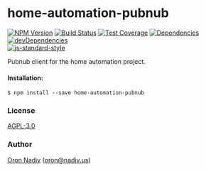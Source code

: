 # home-automation-pubnub

[![NPM Version][npm-image]][npm-url]
[![Build Status][travis-image]][travis-url]
[![Test Coverage][coveralls-image]][coveralls-url]
[![Dependencies][dependencies-image]][dependencies-url]
[![devDependencies][devdependencies-image]][devdependencies-url]  
[![js-standard-style](https://cdn.rawgit.com/feross/standard/master/badge.svg)](https://github.com/feross/standard)

Pubnub client for the home automation project.

#### Installation:
```
$ npm install --save home-automation-pubnub
```

### License
[AGPL-3.0](https://spdx.org/licenses/AGPL-3.0.html)

### Author
[Oron Nadiv](https://github.com/OronNadiv) ([oron@nadiv.us](mailto:oron@nadiv.us))

[npm-image]: https://img.shields.io/npm/v/home-automation-pubnub.svg?style=flat-square
[npm-url]: https://npmjs.org/package/home-automation-pubnub
[travis-image]: http://img.shields.io/travis/OronNadiv/home-automation-pubnub.svg?style=flat-square
[travis-url]: https://travis-ci.org/OronNadiv/home-automation-pubnub
[coveralls-image]: http://img.shields.io/coveralls/OronNadiv/home-automation-pubnub.svg?style=flat-square
[coveralls-url]: https://coveralls.io/r/OronNadiv/home-automation-pubnub?branch=master

[dependencies-image]: https://david-dm.org/OronNadiv/home-automation-pubnub/status.svg?style=flat-square
[devdependencies-image]: https://david-dm.org/OronNadiv/home-automation-pubnub/dev-status.svg?style=flat-square

[dependencies-url]: https://david-dm.org/OronNadiv/home-automation-pubnub
[devdependencies-url]: https://david-dm.org/OronNadiv/home-automation-pubnub?type=dev
